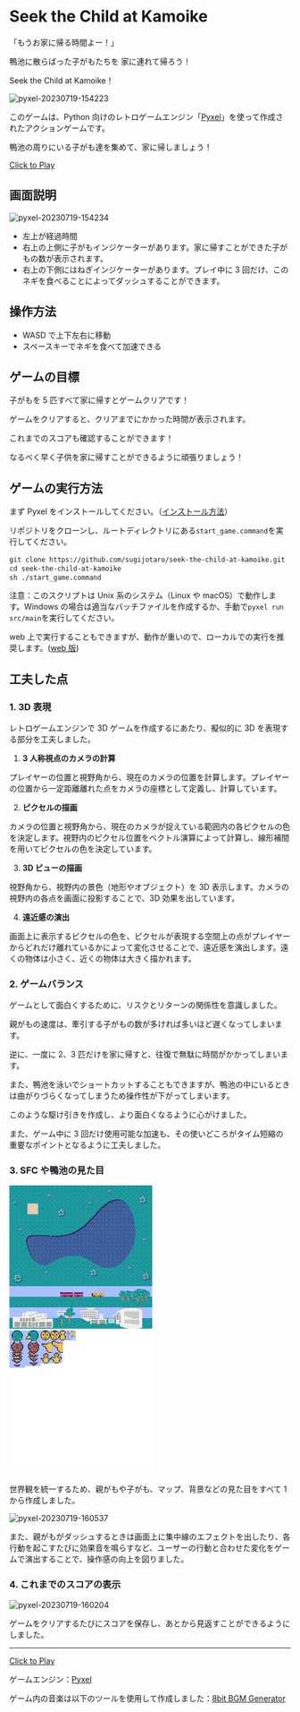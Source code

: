 # Seek the Child at Kamoike

「もうお家に帰る時間よー！」

鴨池に散らばった子がもたちを 家に連れて帰ろう！

Seek the Child at Kamoike！

![pyxel-20230719-154223](https://github.com/sugijotaro/seek-the-child-at-kamoike/assets/52352924/77b79bf3-d15a-4cf3-8126-1e3b067a58fc)

このゲームは、Python 向けのレトロゲームエンジン「[Pyxel](https://github.com/kitao/pyxel)」を使って作成されたアクションゲームです。

鴨池の周りにいる子がも達を集めて、家に帰しましょう！

[Click to Play](https://sugijotaro.github.io/seek-the-child-at-kamoike)

## 画面説明

![pyxel-20230719-154234](https://github.com/sugijotaro/seek-the-child-at-kamoike/assets/52352924/9da75ca9-6d8e-413e-bda0-e65798140756)

- 左上が経過時間
- 右上の上側に子がもインジケーターがあります。家に帰すことができた子がもの数が表示されます。
- 右上の下側にはねぎインジケーターがあります。プレイ中に 3 回だけ、このネギを食べることによってダッシュすることができます。

## 操作方法

- WASD で上下左右に移動
- スペースキーでネギを食べて加速できる

## ゲームの目標

子がもを 5 匹すべて家に帰すとゲームクリアです！

ゲームをクリアすると、クリアまでにかかった時間が表示されます。

これまでのスコアも確認することができます！

なるべく早く子供を家に帰すことができるように頑張りましょう！

## ゲームの実行方法

まず Pyxel をインストールしてください。（[インストール方法](https://github.com/kitao/pyxel/blob/main/docs/README.ja.md#%E3%82%A4%E3%83%B3%E3%82%B9%E3%83%88%E3%83%BC%E3%83%AB%E6%96%B9%E6%B3%95)）

リポジトリをクローンし、ルートディレクトリにある`start_game.command`を実行してください。

```
git clone https://github.com/sugijotaro/seek-the-child-at-kamoike.git
cd seek-the-child-at-kamoike
sh ./start_game.command
```

注意：このスクリプトは Unix 系のシステム（Linux や macOS）で動作します。Windows の場合は適当なバッチファイルを作成するか、手動で`pyxel run src/main`を実行してください。

web 上で実行することもできますが、動作が重いので、ローカルでの実行を推奨します。([web 版](https://sugijotaro.github.io/seek-the-child-at-kamoike))

## 工夫した点

### 1. 3D 表現

レトロゲームエンジンで 3D ゲームを作成するにあたり、擬似的に 3D を表現する部分を工夫しました。

1. **3 人称視点のカメラの計算**

プレイヤーの位置と視野角から、現在のカメラの位置を計算します。プレイヤーの位置から一定距離離れた点をカメラの座標として定義し、計算しています。

2. **ピクセルの描画**

カメラの位置と視野角から、現在のカメラが捉えている範囲内の各ピクセルの色を決定します。視野内のピクセル位置をベクトル演算によって計算し、線形補間を用いてピクセルの色を決定しています。

3. **3D ビューの描画**

視野角から、視野内の景色（地形やオブジェクト）を 3D 表示します。カメラの視野内の各点を画面に投影することで、3D 効果を出しています。

4. **遠近感の演出**

画面上に表示するピクセルの色を、ピクセルが表現する空間上の点がプレイヤーからどれだけ離れているかによって変化させることで、遠近感を演出します。遠くの物体は小さく、近くの物体は大きく描かれます。

### 2. ゲームバランス

ゲームとして面白くするために、リスクとリターンの関係性を意識しました。

親がもの速度は、牽引する子がもの数が多ければ多いほど遅くなってしまいます。

逆に、一度に 2、3 匹だけを家に帰すと、往復で無駄に時間がかかってしまいます。

また、鴨池を泳いでショートカットすることもできますが、鴨池の中にいるときは曲がりづらくなってしまうため操作性が下がってしまいます。

このような駆け引きを作成し、より面白くなるように心がけました。

また、ゲーム中に 3 回だけ使用可能な加速も、その使いどころがタイム短縮の重要なポイントとなるように工夫しました。

### 3. SFC や鴨池の見た目

![](assets/img0.png) ![](assets/img1.png)

世界観を統一するため、親がもや子がも、マップ、背景などの見た目をすべて 1 から作成しました。

![pyxel-20230719-160537](https://github.com/sugijotaro/seek-the-child-at-kamoike/assets/52352924/21ddc9ce-5e0c-4a62-a223-6331b4568ba9)

また、親がもがダッシュするときは画面上に集中線のエフェクトを出したり、各行動を起こすたびに効果音を鳴らすなど、ユーザーの行動と合わせた変化をゲームで演出することで、操作感の向上を図りました。

### 4. これまでのスコアの表示

![pyxel-20230719-160204](https://github.com/sugijotaro/seek-the-child-at-kamoike/assets/52352924/9c769085-0326-448d-8822-56b4bc9d807b)

ゲームをクリアするたびにスコアを保存し、あとから見返すことができるようにしました。

---

[Click to Play](https://sugijotaro.github.io/seek-the-child-at-kamoike)

ゲームエンジン：[Pyxel](https://github.com/kitao/pyxel)

ゲーム内の音楽は以下のツールを使用して作成しました：[8bit BGM Generator](https://github.com/shiromofufactory/8bit-bgm-generator)
